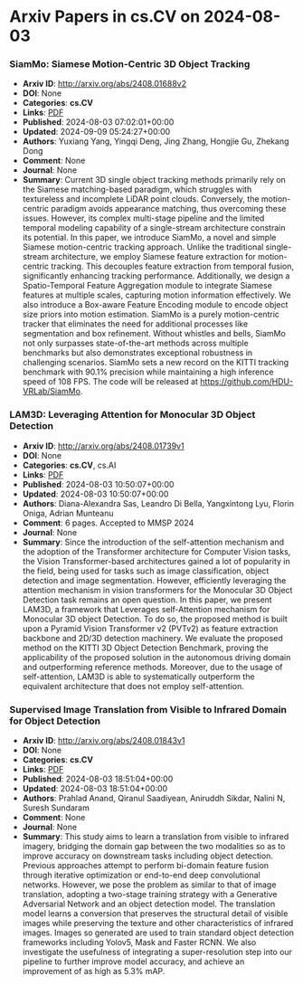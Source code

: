 # Arxiv Papers in cs.CV on 2024-08-03
### SiamMo: Siamese Motion-Centric 3D Object Tracking
- **Arxiv ID**: http://arxiv.org/abs/2408.01688v2
- **DOI**: None
- **Categories**: **cs.CV**
- **Links**: [PDF](http://arxiv.org/pdf/2408.01688v2)
- **Published**: 2024-08-03 07:02:01+00:00
- **Updated**: 2024-09-09 05:24:27+00:00
- **Authors**: Yuxiang Yang, Yingqi Deng, Jing Zhang, Hongjie Gu, Zhekang Dong
- **Comment**: None
- **Journal**: None
- **Summary**: Current 3D single object tracking methods primarily rely on the Siamese matching-based paradigm, which struggles with textureless and incomplete LiDAR point clouds. Conversely, the motion-centric paradigm avoids appearance matching, thus overcoming these issues. However, its complex multi-stage pipeline and the limited temporal modeling capability of a single-stream architecture constrain its potential. In this paper, we introduce SiamMo, a novel and simple Siamese motion-centric tracking approach. Unlike the traditional single-stream architecture, we employ Siamese feature extraction for motion-centric tracking. This decouples feature extraction from temporal fusion, significantly enhancing tracking performance. Additionally, we design a Spatio-Temporal Feature Aggregation module to integrate Siamese features at multiple scales, capturing motion information effectively. We also introduce a Box-aware Feature Encoding module to encode object size priors into motion estimation. SiamMo is a purely motion-centric tracker that eliminates the need for additional processes like segmentation and box refinement. Without whistles and bells, SiamMo not only surpasses state-of-the-art methods across multiple benchmarks but also demonstrates exceptional robustness in challenging scenarios. SiamMo sets a new record on the KITTI tracking benchmark with 90.1\% precision while maintaining a high inference speed of 108 FPS. The code will be released at https://github.com/HDU-VRLab/SiamMo.



### LAM3D: Leveraging Attention for Monocular 3D Object Detection
- **Arxiv ID**: http://arxiv.org/abs/2408.01739v1
- **DOI**: None
- **Categories**: **cs.CV**, cs.AI
- **Links**: [PDF](http://arxiv.org/pdf/2408.01739v1)
- **Published**: 2024-08-03 10:50:07+00:00
- **Updated**: 2024-08-03 10:50:07+00:00
- **Authors**: Diana-Alexandra Sas, Leandro Di Bella, Yangxintong Lyu, Florin Oniga, Adrian Munteanu
- **Comment**: 6 pages. Accepted to MMSP 2024
- **Journal**: None
- **Summary**: Since the introduction of the self-attention mechanism and the adoption of the Transformer architecture for Computer Vision tasks, the Vision Transformer-based architectures gained a lot of popularity in the field, being used for tasks such as image classification, object detection and image segmentation. However, efficiently leveraging the attention mechanism in vision transformers for the Monocular 3D Object Detection task remains an open question. In this paper, we present LAM3D, a framework that Leverages self-Attention mechanism for Monocular 3D object Detection. To do so, the proposed method is built upon a Pyramid Vision Transformer v2 (PVTv2) as feature extraction backbone and 2D/3D detection machinery. We evaluate the proposed method on the KITTI 3D Object Detection Benchmark, proving the applicability of the proposed solution in the autonomous driving domain and outperforming reference methods. Moreover, due to the usage of self-attention, LAM3D is able to systematically outperform the equivalent architecture that does not employ self-attention.



### Supervised Image Translation from Visible to Infrared Domain for Object Detection
- **Arxiv ID**: http://arxiv.org/abs/2408.01843v1
- **DOI**: None
- **Categories**: **cs.CV**
- **Links**: [PDF](http://arxiv.org/pdf/2408.01843v1)
- **Published**: 2024-08-03 18:51:04+00:00
- **Updated**: 2024-08-03 18:51:04+00:00
- **Authors**: Prahlad Anand, Qiranul Saadiyean, Aniruddh Sikdar, Nalini N, Suresh Sundaram
- **Comment**: None
- **Journal**: None
- **Summary**: This study aims to learn a translation from visible to infrared imagery, bridging the domain gap between the two modalities so as to improve accuracy on downstream tasks including object detection. Previous approaches attempt to perform bi-domain feature fusion through iterative optimization or end-to-end deep convolutional networks. However, we pose the problem as similar to that of image translation, adopting a two-stage training strategy with a Generative Adversarial Network and an object detection model. The translation model learns a conversion that preserves the structural detail of visible images while preserving the texture and other characteristics of infrared images. Images so generated are used to train standard object detection frameworks including Yolov5, Mask and Faster RCNN. We also investigate the usefulness of integrating a super-resolution step into our pipeline to further improve model accuracy, and achieve an improvement of as high as 5.3% mAP.



